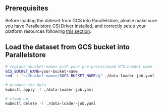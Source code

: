 ## Prerequisites
Before loading the dateset from GCS into Parallelstore, please make sure you have Parallelstore CSI Driver installed, and correctly setup your platform resources following [this section](../../README.md).

## Load the dataset from GCS bucket into Parallelstore
```bash
# replace <bucket-name> with your pre-provisioned GCS bucket name
GCS_BUCKET_NAME=your-bucket-name
sed -i "s/<bucket-name>/$GCS_BUCKET_NAME/g" ./data-loader-job.yaml

# prepare the data
kubectl apply -f ./data-loader-job.yaml

# clean up
kubectl delete -f ./data-loader-job.yaml
```